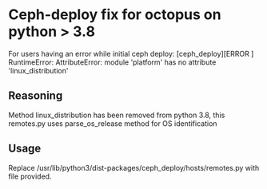 # Ceph-deploy fix for octopus on python > 3.8

For users having an error while initial ceph deploy:
[ceph_deploy][ERROR ] RuntimeError: AttributeError: module 'platform' has no attribute 'linux_distribution'

## Reasoning

Method linux_distribution has been removed from python 3.8, this remotes.py uses parse_os_release method for OS identification

## Usage

Replace /usr/lib/python3/dist-packages/ceph_deploy/hosts/remotes.py with file provided.

